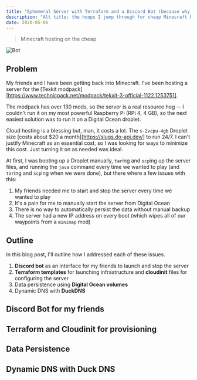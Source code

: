 ```yaml
---
title: "Ephemeral Server with Terraform and a Discord Bot (because why not)"
description: "Alt title: the hoops I jump through for cheap Minecraft hosting"
date: 2020-05-06
---
```


> Minecraft hosting on the cheap

![Bot](/blogs/images/bot-demo.png "Discord bot demo")

## Problem

My friends and I have been getting back into Minecraft. I've been hosting a server for the [Texkit modpack][https://www.technicpack.net/modpack/tekxit-3-official-1122.1253751].

The modpack has over 130 mods, so the server is a real resource hog -- I couldn't run it on my most powerful Raspberry Pi (RPi 4, 4 GB), so the next easiest solution was to run it on a Digital Ocean droplet.

Cloud hosting is a blessing but, man, it costs a lot. The `s-2vcpu-4gb` Droplet size
[costs about $20 a month][https://slugs.do-api.dev/] to run 24/7. I can't justify Minecraft 
as an essential cost, so I was looking for ways to minimize this cost. Just turning it on as needed was ideal.


At first, I was booting up a Droplet manually, `tar`ing and `scp`ing up the server
files, and running the `java` command every time we wanted to play (and `tar`ing and `scp`ing when we were done), but there where a few issues with this:

1. My friends needed me to start and stop the server every time we wanted to play
2. It's a pain for me to manually start the server from Digital Ocean
3. There is no way to automatically persist the data without manual backup
4. The server had a new IP address on every boot (which wipes all of our waypoints from a `minimap` mod)

## Outline

In this blog post, I'll outline how I addressed each of these issues.

1. **Discord bot** as an interface for my friends to launch and stop the server
2. **Terraform templates** for launching infrastructure and **cloudinit** files for configuring the server
3. Data persistence using **Digital Ocean volumes**
4. Dynamic DNS with **DuckDNS**

## Discord Bot for my friends
## Terraform and Cloudinit for provisioning
## Data Persistence
## Dynamic DNS with Duck DNS








